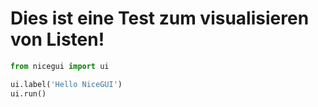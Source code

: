 # Dies ist eine Test zum visualisieren von Listen!

```python runnable
from nicegui import ui

ui.label('Hello NiceGUI')
ui.run()

```